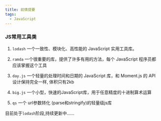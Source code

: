 ```yaml
---
title: 前情提要
tags:
  - JavaScript
---
```

### JS常用工具类

1. `lodash` 一个一致性、模块化、高性能的 JavaScript 实用工具库。

2. `ramda` 一个很重要的库，提供了许多有用的方法，每个 JavaScript 程序员都应该掌握这个工具

3. `day.js` 一个轻量的处理时间和日期的 JavaScript 库，和 Moment.js 的 API 设计保持完全一样, 体积只有2kb

4. `big.js` 一个小型，快速的JavaScript库，用于任意精度的十进制算术运算

5. `qs` 一个 url参数转化 (parse和stringify)的轻量级js库

目前处于`lodash`阶段,持续更新中......